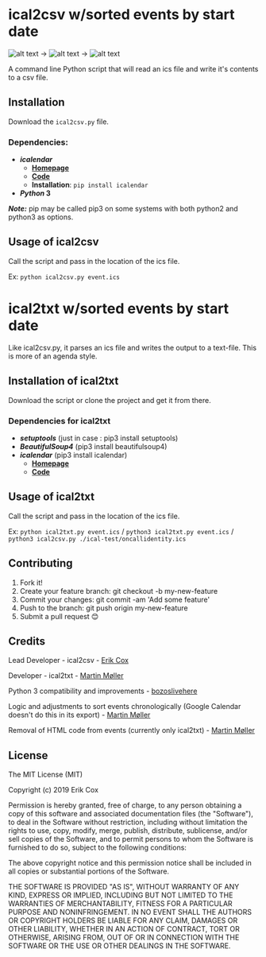 # ical2csv w/sorted events by start date

![alt text](images/ics.png) → ![alt text](images/python.png) → ![alt text](images/csv.png) 

A command line Python script that will read an ics file and write it's contents to a csv file.

## Installation
Download the `ical2csv.py` file.

### Dependencies:
* ***icalendar***
	*  [**Homepage**](http://icalendar.readthedocs.org/)
	*  [**Code**](http://github.com/collective/icalendar)
    * **Installation**: `pip install icalendar`
* ***Python* 3**

***Note:*** pip may be called pip3 on some systems with both python2 and python3 as options.

## Usage of ical2csv

Call the script and pass in the location of the ics file.

Ex: `python ical2csv.py event.ics`

# ical2txt w/sorted events by start date

Like ical2csv.py, it parses an ics file and writes the output to a text-file. This is more of an agenda style.

## Installation of ical2txt
Download the script or clone the project and get it from there.

### Dependencies for ical2txt
* ***setuptools*** (just in case : pip3 install setuptools)
* ***BeautifulSoup4*** (pip3 install beautifulsoup4)
* ***icalendar*** (pip3 install icalendar)
	*  [**Homepage**](http://icalendar.readthedocs.org/)
	*  [**Code**](http://github.com/collective/icalendar)

## Usage of ical2txt

Call the script and pass in the location of the ics file.

Ex: `python ical2txt.py event.ics` / `python3 ical2txt.py event.ics` / `python3 ical2csv.py ./ical-test/oncallidentity.ics`

## Contributing

1. Fork it!
2. Create your feature branch: git checkout -b my-new-feature
3. Commit your changes: git commit -am 'Add some feature'
4. Push to the branch: git push origin my-new-feature
5. Submit a pull request 😊

## Credits

Lead Developer - ical2csv - [Erik Cox](https://github.com/erikcox/)

Developer - ical2txt - [Martin Møller](https://github.com/martinm76)

Python 3 compatibility and improvements - [bozoslivehere](https://github.com/bozoslivehere/)

Logic and adjustments to sort events chronologically (Google Calendar doesn't do this in its export) - [Martin Møller](https://github.com/martinm76)

Removal of HTML code from events (currently only ical2txt) - [Martin Møller](https://github.com/martinm76)

## License

The MIT License (MIT)

Copyright (c) 2019 Erik Cox

Permission is hereby granted, free of charge, to any person obtaining a copy of this software and associated documentation files (the "Software"), to deal in the Software without restriction, including without limitation the rights to use, copy, modify, merge, publish, distribute, sublicense, and/or sell copies of the Software, and to permit persons to whom the Software is furnished to do so, subject to the following conditions:

The above copyright notice and this permission notice shall be included in all copies or substantial portions of the Software.

THE SOFTWARE IS PROVIDED "AS IS", WITHOUT WARRANTY OF ANY KIND, EXPRESS OR IMPLIED, INCLUDING BUT NOT LIMITED TO THE WARRANTIES OF MERCHANTABILITY, FITNESS FOR A PARTICULAR PURPOSE AND NONINFRINGEMENT. IN NO EVENT SHALL THE AUTHORS OR COPYRIGHT HOLDERS BE LIABLE FOR ANY CLAIM, DAMAGES OR OTHER LIABILITY, WHETHER IN AN ACTION OF CONTRACT, TORT OR OTHERWISE, ARISING FROM, OUT OF OR IN CONNECTION WITH THE SOFTWARE OR THE USE OR OTHER DEALINGS IN THE SOFTWARE.

